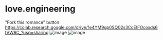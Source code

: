 # love.engineering

"Fork this romance" button
https://colab.research.google.com/drive/1e4YM9gp0SQ02s3CcEIFOcoxds6tVW9C_?usp=sharing
![image](https://github.com/user-attachments/assets/4ac8b53c-f658-4571-a412-a9ad06d98325)
![image](https://github.com/user-attachments/assets/79bcdaca-fc7a-483f-adbd-8ff423b758bb)
